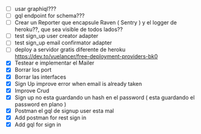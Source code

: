 - [ ] usar graphiql???
- [ ] gql endpoint for schema???
- [ ] Crear un Reporter que encapsule Raven ( Sentry ) y el logger de heroku??, que sea visible de todos lados??
- [ ] test sign_up user creator adapter
- [ ] test sign_up email confirmator adapter
- [ ] deploy a servidor gratis diferente de heroku https://dev.to/vuelancer/free-deployment-providers-bk0
- [x] Testear e implementar el Mailer
- [x] Borrar los port
- [x] Borrar las interfaces
- [x] Sign Up improve error when email is already taken
- [x] Improve Crud
- [x] Sign up no esta guardando un hash en el password ( esta guardando el password en plano )
- [x] Postman el gql de signup user esta mal
- [x] Add postman for rest sign in
- [x] Add gql for sign in
